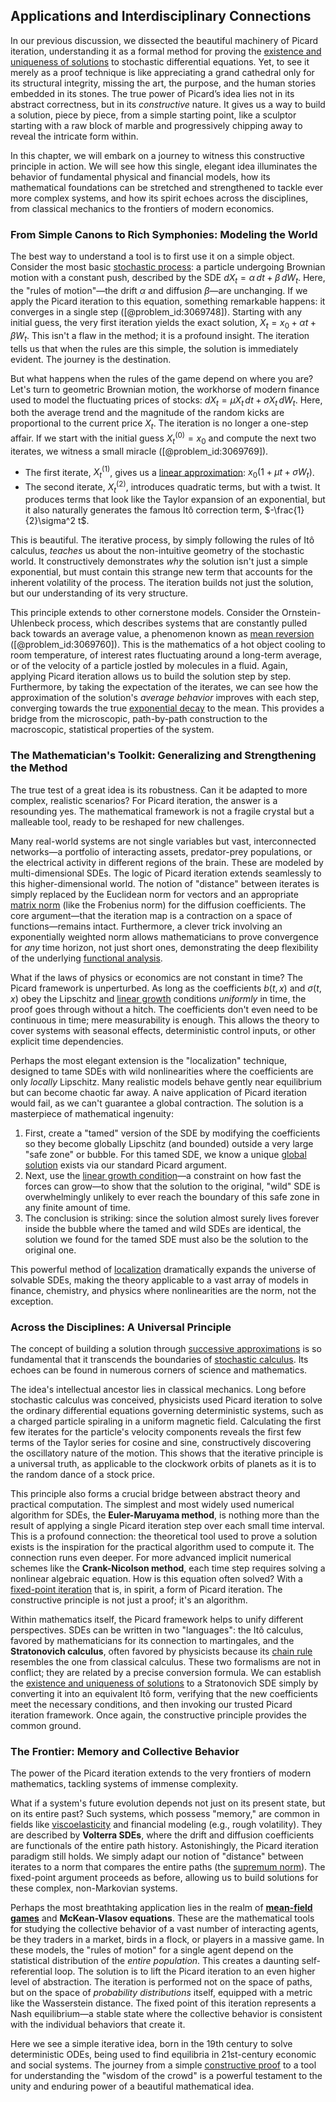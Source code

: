 ## Applications and Interdisciplinary Connections

In our previous discussion, we dissected the beautiful machinery of Picard iteration, understanding it as a formal method for proving the [existence and uniqueness of solutions](@article_id:176912) to stochastic differential equations. Yet, to see it merely as a proof technique is like appreciating a grand cathedral only for its structural integrity, missing the art, the purpose, and the human stories embedded in its stones. The true power of Picard’s idea lies not in its abstract correctness, but in its *constructive* nature. It gives us a way to build a solution, piece by piece, from a simple starting point, like a sculptor starting with a raw block of marble and progressively chipping away to reveal the intricate form within.

In this chapter, we will embark on a journey to witness this constructive principle in action. We will see how this single, elegant idea illuminates the behavior of fundamental physical and financial models, how its mathematical foundations can be stretched and strengthened to tackle ever more complex systems, and how its spirit echoes across the disciplines, from classical mechanics to the frontiers of modern economics.

### From Simple Canons to Rich Symphonies: Modeling the World

The best way to understand a tool is to first use it on a simple object. Consider the most basic [stochastic process](@article_id:159008): a particle undergoing Brownian motion with a constant push, described by the SDE $dX_{t}=\alpha\,dt+\beta\,dW_{t}$. Here, the "rules of motion"—the drift $\alpha$ and diffusion $\beta$—are unchanging. If we apply the Picard iteration to this equation, something remarkable happens: it converges in a single step ([@problem_id:3069748]). Starting with any initial guess, the very first iteration yields the exact solution, $X_{t} = x_{0} + \alpha t + \beta W_{t}$. This isn't a flaw in the method; it is a profound insight. The iteration tells us that when the rules are this simple, the solution is immediately evident. The journey is the destination.

But what happens when the rules of the game depend on where you are? Let's turn to geometric Brownian motion, the workhorse of modern finance used to model the fluctuating prices of stocks: $dX_{t}=\mu X_{t}\,dt+\sigma X_{t}\,dW_{t}$. Here, both the average trend and the magnitude of the random kicks are proportional to the current price $X_t$. The iteration is no longer a one-step affair. If we start with the initial guess $X_t^{(0)} = x_0$ and compute the next two iterates, we witness a small miracle ([@problem_id:3069769]).
*   The first iterate, $X_t^{(1)}$, gives us a [linear approximation](@article_id:145607): $x_{0}(1 + \mu t + \sigma W_{t})$.
*   The second iterate, $X_t^{(2)}$, introduces quadratic terms, but with a twist. It produces terms that look like the Taylor expansion of an exponential, but it also naturally generates the famous Itô correction term, $-\frac{1}{2}\sigma^2 t$.

This is beautiful. The iterative process, by simply following the rules of Itô calculus, *teaches* us about the non-intuitive geometry of the stochastic world. It constructively demonstrates *why* the solution isn't just a simple exponential, but must contain this strange new term that accounts for the inherent volatility of the process. The iteration builds not just the solution, but our understanding of its very structure.

This principle extends to other cornerstone models. Consider the Ornstein-Uhlenbeck process, which describes systems that are constantly pulled back towards an average value, a phenomenon known as [mean reversion](@article_id:146104) ([@problem_id:3069760]). This is the mathematics of a hot object cooling to room temperature, of interest rates fluctuating around a long-term average, or of the velocity of a particle jostled by molecules in a fluid. Again, applying Picard iteration allows us to build the solution step by step. Furthermore, by taking the expectation of the iterates, we can see how the approximation of the solution's *average behavior* improves with each step, converging towards the true [exponential decay](@article_id:136268) to the mean. This provides a bridge from the microscopic, path-by-path construction to the macroscopic, statistical properties of the system.

### The Mathematician's Toolkit: Generalizing and Strengthening the Method

The true test of a great idea is its robustness. Can it be adapted to more complex, realistic scenarios? For Picard iteration, the answer is a resounding yes. The mathematical framework is not a fragile crystal but a malleable tool, ready to be reshaped for new challenges.

Many real-world systems are not single variables but vast, interconnected networks—a portfolio of interacting assets, predator-prey populations, or the electrical activity in different regions of the brain. These are modeled by multi-dimensional SDEs. The logic of Picard iteration extends seamlessly to this higher-dimensional world. The notion of "distance" between iterates is simply replaced by the Euclidean norm for vectors and an appropriate [matrix norm](@article_id:144512) (like the Frobenius norm) for the diffusion coefficients. The core argument—that the iteration map is a contraction on a space of functions—remains intact. Furthermore, a clever trick involving an exponentially weighted norm allows mathematicians to prove convergence for *any* time horizon, not just short ones, demonstrating the deep flexibility of the underlying [functional analysis](@article_id:145726).

What if the laws of physics or economics are not constant in time? The Picard framework is unperturbed. As long as the coefficients $b(t,x)$ and $\sigma(t,x)$ obey the Lipschitz and [linear growth](@article_id:157059) conditions *uniformly* in time, the proof goes through without a hitch. The coefficients don't even need to be continuous in time; mere measurability is enough. This allows the theory to cover systems with seasonal effects, deterministic control inputs, or other explicit time dependencies.

Perhaps the most elegant extension is the "localization" technique, designed to tame SDEs with wild nonlinearities where the coefficients are only *locally* Lipschitz. Many realistic models behave gently near equilibrium but can become chaotic far away. A naive application of Picard iteration would fail, as we can't guarantee a global contraction. The solution is a masterpiece of mathematical ingenuity:
1.  First, create a "tamed" version of the SDE by modifying the coefficients so they become globally Lipschitz (and bounded) outside a very large "safe zone" or bubble. For this tamed SDE, we know a unique [global solution](@article_id:180498) exists via our standard Picard argument.
2.  Next, use the [linear growth condition](@article_id:201007)—a constraint on how fast the forces can grow—to show that the solution to the original, "wild" SDE is overwhelmingly unlikely to ever reach the boundary of this safe zone in any finite amount of time.
3.  The conclusion is striking: since the solution almost surely lives forever inside the bubble where the tamed and wild SDEs are identical, the solution we found for the tamed SDE must also be the solution to the original one.

This powerful method of [localization](@article_id:146840) dramatically expands the universe of solvable SDEs, making the theory applicable to a vast array of models in finance, chemistry, and physics where nonlinearities are the norm, not the exception.

### Across the Disciplines: A Universal Principle

The concept of building a solution through [successive approximations](@article_id:268970) is so fundamental that it transcends the boundaries of [stochastic calculus](@article_id:143370). Its echoes can be found in numerous corners of science and mathematics.

The idea's intellectual ancestor lies in classical mechanics. Long before stochastic calculus was conceived, physicists used Picard iteration to solve the ordinary differential equations governing deterministic systems, such as a charged particle spiraling in a uniform magnetic field. Calculating the first few iterates for the particle's velocity components reveals the first few terms of the Taylor series for cosine and sine, constructively discovering the oscillatory nature of the motion. This shows that the iterative principle is a universal truth, as applicable to the clockwork orbits of planets as it is to the random dance of a stock price.

This principle also forms a crucial bridge between abstract theory and practical computation. The simplest and most widely used numerical algorithm for SDEs, the **Euler-Maruyama method**, is nothing more than the result of applying a single Picard iteration step over each small time interval. This is a profound connection: the theoretical tool used to prove a solution exists is the inspiration for the practical algorithm used to compute it. The connection runs even deeper. For more advanced implicit numerical schemes like the **Crank-Nicolson method**, each time step requires solving a nonlinear algebraic equation. How is this equation often solved? With a [fixed-point iteration](@article_id:137275) that is, in spirit, a form of Picard iteration. The constructive principle is not just a proof; it's an algorithm.

Within mathematics itself, the Picard framework helps to unify different perspectives. SDEs can be written in two "languages": the Itô calculus, favored by mathematicians for its connection to martingales, and the **Stratonovich calculus**, often favored by physicists because its [chain rule](@article_id:146928) resembles the one from classical calculus. These two formalisms are not in conflict; they are related by a precise conversion formula. We can establish the [existence and uniqueness of solutions](@article_id:176912) to a Stratonovich SDE simply by converting it into an equivalent Itô form, verifying that the new coefficients meet the necessary conditions, and then invoking our trusted Picard iteration framework. Once again, the constructive principle provides the common ground.

### The Frontier: Memory and Collective Behavior

The power of the Picard iteration extends to the very frontiers of modern mathematics, tackling systems of immense complexity.

What if a system's future evolution depends not just on its present state, but on its entire past? Such systems, which possess "memory," are common in fields like [viscoelasticity](@article_id:147551) and financial modeling (e.g., rough volatility). They are described by **Volterra SDEs**, where the drift and diffusion coefficients are functionals of the entire path history. Astonishingly, the Picard iteration paradigm still holds. We simply adapt our notion of "distance" between iterates to a norm that compares the entire paths (the [supremum norm](@article_id:145223)). The fixed-point argument proceeds as before, allowing us to build solutions for these complex, non-Markovian systems.

Perhaps the most breathtaking application lies in the realm of **[mean-field games](@article_id:203637)** and **McKean-Vlasov equations**. These are the mathematical tools for studying the collective behavior of a vast number of interacting agents, be they traders in a market, birds in a flock, or players in a massive game. In these models, the "rules of motion" for a single agent depend on the statistical distribution of the *entire population*. This creates a daunting self-referential loop. The solution is to lift the Picard iteration to an even higher level of abstraction. The iteration is performed not on the space of paths, but on the space of *probability distributions* itself, equipped with a metric like the Wasserstein distance. The fixed point of this iteration represents a Nash equilibrium—a stable state where the collective behavior is consistent with the individual behaviors that create it.

Here we see a simple iterative idea, born in the 19th century to solve deterministic ODEs, being used to find equilibria in 21st-century economic and social systems. The journey from a simple [constructive proof](@article_id:157093) to a tool for understanding the "wisdom of the crowd" is a powerful testament to the unity and enduring power of a beautiful mathematical idea.
